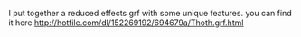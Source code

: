 I put together a reduced effects grf with some unique features. you can find it here http://hotfile.com/dl/152269192/694679a/Thoth.grf.html